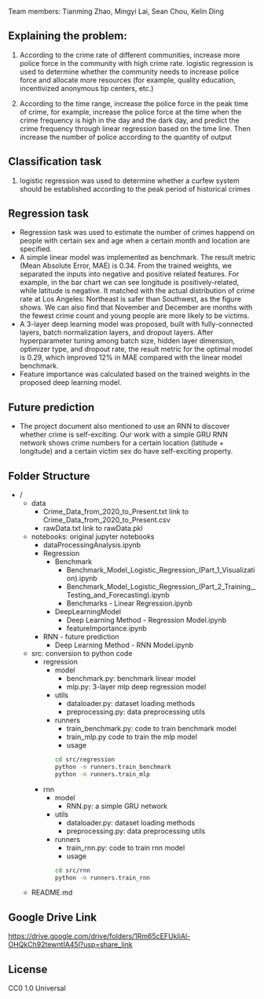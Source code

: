 Team members:
Tianming Zhao,
Mingyi Lai,
Sean Chou,
Kelin Ding

## Explaining the problem:
1. According to the crime rate of different communities, increase more police force in the community with high crime rate. logistic regression is used to determine whether the community needs to increase police force and allocate more resources (for example, quality education, incentivized anonymous tip centers, etc.)

2. According to the time range, increase the police force in the peak time of crime, for example, increase the police force at the time when the crime frequency is high in the day and the dark day, and predict the crime frequency through linear regression based on the time line. Then increase the number of police according to the quantity of output

## Classification task
1. logistic regression was used to determine whether a curfew system should be established according to the peak period of historical crimes

## Regression task
* Regression task was used to estimate the number of crimes happend on people with certain sex and age when a certain month and location are specified.
* A simple linear model was implemented as benchmark. The result metric (Mean Absolute Error, MAE) is 0.34. From the trained weights, we separated the inputs into negative and positive related features. For example, in the bar chart we can see longitude is positively-related, while latitude is negative. It matched with the actual distribution of crime rate at Los Angeles: Northeast is safer than Southwest, as the figure shows. We can also find that November and December are months with the fewest crime count and young people are more likely to be victims.
* A 3-layer deep learning model was proposed, built with fully-connected layers, batch normalization layers, and dropout layers. After hyperparameter tuning among batch size, hidden layer dimension, optimizer type, and dropout rate, the result metric for the optimal model is 0.29, which improved 12% in MAE compared with the linear model benchmark.
* Feature importance was calculated based on the trained weights in the proposed deep learning model.

## Future prediction
* The project document also mentioned to use an RNN to discover whether crime is self-exciting. Our work with a simple GRU RNN network shows crime numbers for a certain location (latitude + longitude) and a certain victim sex do have self-exciting property.

## Folder Structure
- /
  - data
    - Crime_Data_from_2020_to_Present.txt
        link to Crime_Data_from_2020_to_Present.csv
    - rawData.txt
        link to rawData.pkl
  - notebooks: original jupyter notebooks
    - dataProcessingAnalysis.ipynb
    - Regression
        - Benchmark
            - Benchmark_Model_Logistic_Regression_(Part_1_Visualization).ipynb
            - Benchmark_Model_Logistic_Regression_(Part_2_Training,_Testing_and_Forecasting).ipynb
            - Benchmarks - Linear Regression.ipynb
        - DeepLearningModel
            - Deep Learning Method - Regression Model.ipynb
            - featureImportance.ipynb 
    - RNN - future prediction
        - Deep Learning Method - RNN Model.ipynb
  - src: conversion to python code
    - regression
        - model
            - benchmark.py: benchmark linear model
            - mlp.py: 3-layer mlp deep regression model
        - utils
            - dataloader.py: dataset loading methods
            - preprocessing.py: data preprocessing utils
        - runners
            - train_benchmark.py: code to train benchmark model
            - train_mlp.py code to train the mlp model
            - usage
            ```sh
            cd src/regression
            python -m runners.train_benchmark
            python -m runners.train_mlp
            ```
    - rnn
        - model
            - RNN.py: a simple GRU network
        - utils
            - dataloader.py: dataset loading methods
            - preprocessing.py: data preprocessing utils
        - runners
            - train_rnn.py: code to train rnn model
            - usage
            ```sh
            cd src/rnn
            python -m runners.train_rnn
            ```
  - README.md

## Google Drive Link

https://drive.google.com/drive/folders/1Rm65cEFUkIiAl-OHQkCh92tewntIA45l?usp=share_link

## License

CC0 1.0 Universal
